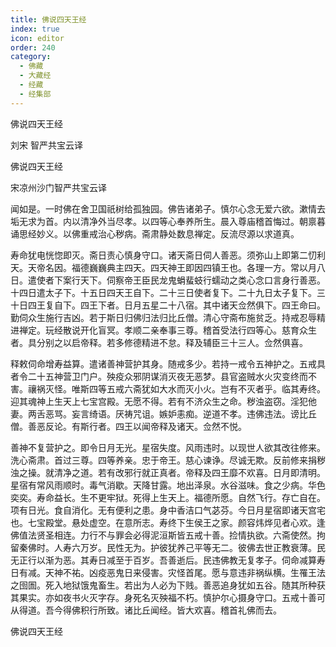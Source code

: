 ```yaml
---
title: 佛说四天王经
index: true
icon: editor
order: 240
category:
  - 佛藏
  - 大藏经
  - 经藏
  - 经集部
---
```


  佛说四天王经  

刘宋 智严共宝云译  

佛说四天王经  

宋凉州沙门智严共宝云译  

闻如是。一时佛在舍卫国祇树给孤独园。佛告诸弟子。慎尔心念无爱六欲。漱情去垢无求为首。内以清净外当尽孝。以四等心奉养所生。晨入尊庙稽首悔过。朝禀暮诵思经妙义。以佛重戒治心秽病。斋肃静处数息禅定。反流尽源以求道真。  

寿命犹电恍惚即灭。斋日责心慎身守口。诸天斋日伺人善恶。须弥山上即第二忉利天。天帝名因。福德巍巍典主四天。四天神王即因四镇王也。各理一方。常以月八日。遣使者下案行天下。伺察帝王臣民龙鬼蜎蜚蚑行蠕动之类心念口言身行善恶。十四日遣太子下。十五日四天王自下。二十三日使者复下。二十九日太子复下。三十日四王复自下。四王下者。日月五星二十八宿。其中诸天佥然俱下。四王命曰。勤伺众生施行吉凶。若于斯日归佛归法归比丘僧。清心守斋布施贫乏。持戒忍辱精进禅定。玩经散说开化盲冥。孝顺二亲奉事三尊。稽首受法行四等心。慈育众生者。具分别之以启帝释。若多修德精进不怠。释及辅臣三十三人。佥然俱喜。  

释敕伺命增寿益算。遣诸善神营护其身。随戒多少。若持一戒令五神护之。五戒具者令二十五神营卫门户。殃疫众邪阴谋消灭夜无恶梦。县官盗贼水火灾变终而不害。禳祸灭怪。唯斯四等五戒六斋犹如大水而灭小火。岂有不灭者乎。临其寿终。迎其魂神上生天上七宝宫殿。无愿不得。若有不济众生之命。秽浊盗窃。淫犯他妻。两舌恶骂。妄言绮语。厌祷咒诅。嫉妒恚痴。逆道不孝。违佛违法。谤比丘僧。善恶反论。有斯行者。四王以闻帝释及诸天。佥然不悦。  

善神不复营护之。即令日月无光。星宿失度。风雨违时。以现世人欲其改往修来。洗心斋肃。首过三尊。四等养亲。忠于帝王。慈心谏诤。尽诚无欺。反前修来捐秽浊之操。就清净之道。若有改邪行就正真者。帝释及四王靡不欢喜。日月即清明。星宿有常风雨顺时。毒气消歇。天降甘露。地出泽泉。水谷滋味。食之少病。华色奕奕。寿命益长。生不更牢狱。死得上生天上。福德所愿。自然飞行。存亡自在。项有日光。食自消化。无有便利之患。身中香洁口气苾芬。今日月星宿即诸天宫宅也。七宝殿堂。悬处虚空。在意所志。寿终下生侯王之家。颜容炜烨见者心欢。逢佛值法贤圣相连。力行不与罪会必得泥洹斯皆五戒十善。捡情执欲。六斋使然。拘留秦佛时。人寿六万岁。民性无为。护彼犹养己平等无二。彼佛去世正教衰薄。民无正行以渐为恶。其寿日减至于百岁。吾善逝后。民违佛教无复孝子。伺命减算寿日有减。天神不祐。凶疫恶鬼日来侵害。灾怪首尾。愿与意违非祸纵横。生罹王法之囹圄。死入地狱饿鬼畜生。若出为人必为下贱。善恶追身犹如五谷。随其所种获其果实。亦如夜书火灭字存。身死名灭殃福不朽。慎护尔心摄身守口。五戒十善可从得道。吾今得佛积行所致。诸比丘闻经。皆大欢喜。稽首礼佛而去。  

佛说四天王经  
